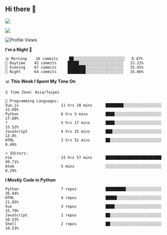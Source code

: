 ## Hi there 👋

![](https://github-readme-stats.vercel.app/api?username=CSY54&theme=nord&show_icons=true)

![](https://github-readme-stats.vercel.app/api/top-langs/?username=CSY54&theme=nord&layout=compact&card_width=445)

<!--START_SECTION:waka-->
![Profile Views](http://img.shields.io/badge/Profile%20Views-46-blue)

**I'm a Night 🦉** 

```text
🌞 Morning    16 commits     ██░░░░░░░░░░░░░░░░░░░░░░░   8.47% 
🌆 Daytime    42 commits     █████░░░░░░░░░░░░░░░░░░░░   22.22% 
🌃 Evening    67 commits     ████████░░░░░░░░░░░░░░░░░   35.45% 
🌙 Night      64 commits     ████████░░░░░░░░░░░░░░░░░   33.86%

```


📊 **This Week I Spent My Time On** 

```text
⌚︎ Time Zone: Asia/Taipei

💬 Programming Languages: 
Vue.js                   11 hrs 28 mins      ████████░░░░░░░░░░░░░░░░░   33.69% 
Python                   6 hrs 5 mins        ████░░░░░░░░░░░░░░░░░░░░░   17.89% 
?                        5 hrs 17 mins       ████░░░░░░░░░░░░░░░░░░░░░   15.52% 
JavaScript               4 hrs 25 mins       ███░░░░░░░░░░░░░░░░░░░░░░   13.0% 
HTML                     2 hrs 52 mins       ██░░░░░░░░░░░░░░░░░░░░░░░   8.46%

🔥 Editors: 
Vim                      33 hrs 57 mins      █████████████████████████   99.71% 
Atom                     5 mins              ░░░░░░░░░░░░░░░░░░░░░░░░░   0.29%

```

**I Mostly Code in Python** 

```text
Python                   7 repos             █████████░░░░░░░░░░░░░░░░   36.84% 
HTML                     4 repos             █████░░░░░░░░░░░░░░░░░░░░   21.05% 
Vue                      3 repos             ████░░░░░░░░░░░░░░░░░░░░░   15.79% 
JavaScript               2 repos             ██░░░░░░░░░░░░░░░░░░░░░░░   10.53% 
Shell                    2 repos             ██░░░░░░░░░░░░░░░░░░░░░░░   10.53%

```



<!--END_SECTION:waka-->

<!--
**CSY54/CSY54** is a ✨ _special_ ✨ repository because its `README.md` (this file) appears on your GitHub profile.

Here are some ideas to get you started:

- 🔭 I’m currently working on ...
- 🌱 I’m currently learning ...
- 👯 I’m looking to collaborate on ...
- 🤔 I’m looking for help with ...
- 💬 Ask me about ...
- 📫 How to reach me: ...
- 😄 Pronouns: ...
- ⚡ Fun fact: ...
-->
